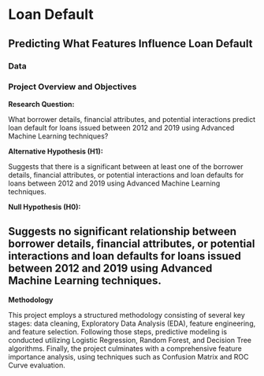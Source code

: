 # Loan Default
## Predicting What Features Influence Loan Default

### Data

### Project Overview and Objectives
**Research Question:** 

What borrower details, financial attributes, and potential interactions predict loan default for loans issued between 2012 and 2019 using Advanced Machine Learning techniques?

**Alternative Hypothesis (H1):** 

Suggests that there is a significant between at least one of the borrower details, financial attributes, or potential interactions and loan defaults for loans between 2012 and 2019 using Advanced Machine Learning techniques.

**Null Hypothesis (H0):** 

Suggests no significant relationship between borrower details, financial attributes, or potential interactions and loan defaults for loans issued between 2012 and 2019 using Advanced Machine Learning techniques.
-------------------------------------------------------------------------------------------------------------------------
**Methodology**

This project employs a structured methodology consisting of several key stages: data cleaning, Exploratory Data Analysis (EDA), feature engineering, and feature selection. Following those steps, predictive modeling is conducted utilizing Logistic Regression, Random Forest, and Decision Tree algorithms. Finally, the project culminates with a comprehensive feature importance analysis, using techniques such as Confusion Matrix and ROC Curve evaluation.
